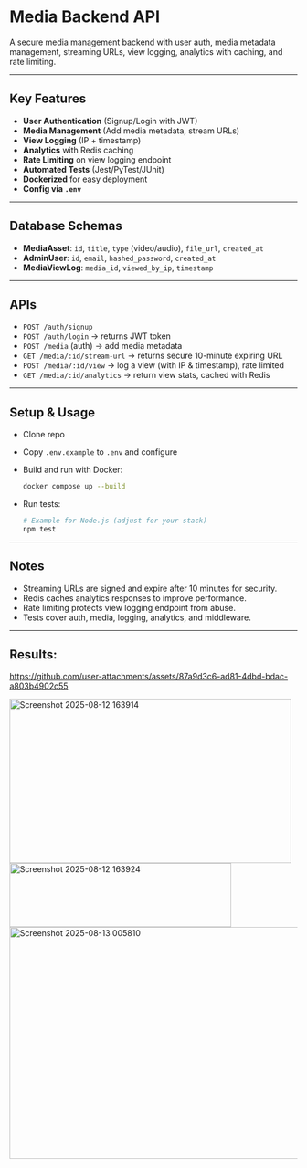 
# Media Backend API

A secure media management backend with user auth, media metadata management, streaming URLs, view logging, analytics with caching, and rate limiting.

---

## Key Features

* **User Authentication** (Signup/Login with JWT)
* **Media Management** (Add media metadata, stream URLs)
* **View Logging** (IP + timestamp)
* **Analytics** with Redis caching
* **Rate Limiting** on view logging endpoint
* **Automated Tests** (Jest/PyTest/JUnit)
* **Dockerized** for easy deployment
* **Config via `.env`**

---

## Database Schemas

* **MediaAsset**: `id`, `title`, `type` (video/audio), `file_url`, `created_at`
* **AdminUser**: `id`, `email`, `hashed_password`, `created_at`
* **MediaViewLog**: `media_id`, `viewed_by_ip`, `timestamp`

---

## APIs

* `POST /auth/signup`
* `POST /auth/login` → returns JWT token
* `POST /media` (auth) → add media metadata
* `GET /media/:id/stream-url` → returns secure 10-minute expiring URL
* `POST /media/:id/view` → log a view (with IP & timestamp), rate limited
* `GET /media/:id/analytics` → return view stats, cached with Redis

---

## Setup & Usage

* Clone repo
* Copy `.env.example` to `.env` and configure
* Build and run with Docker:

  ```bash
  docker compose up --build
  ```
* Run tests:

  ```bash
  # Example for Node.js (adjust for your stack)
  npm test
  ```

---

## Notes

* Streaming URLs are signed and expire after 10 minutes for security.
* Redis caches analytics responses to improve performance.
* Rate limiting protects view logging endpoint from abuse.
* Tests cover auth, media, logging, analytics, and middleware.

---
## Results:


https://github.com/user-attachments/assets/87a9d3c6-ad81-4dbd-bdac-a803b4902c55


<img width="493" height="288" alt="Screenshot 2025-08-12 163914" src="https://github.com/user-attachments/assets/1f1f4d00-d752-47e1-81b7-6735adfa4226" />
<img width="388" height="112" alt="Screenshot 2025-08-12 163924" src="https://github.com/user-attachments/assets/d172e2f2-17be-4c76-9033-94c2664fc645" />
<img width="784" height="406" alt="Screenshot 2025-08-13 005810" src="https://github.com/user-attachments/assets/f6898779-e1ca-41eb-a061-929a785b6f22" />


